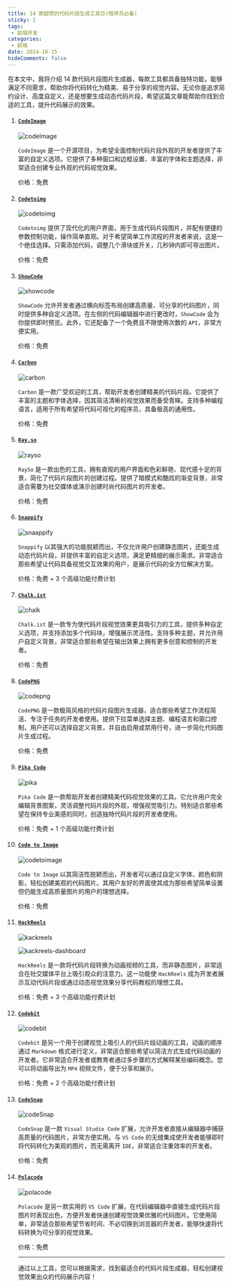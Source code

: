 ```yaml
---
title: 14 款超赞的代码片段生成工具😍(程序员必备)
sticky: 1
tags:
 - 前端开发
categories:
 - 前端
date: 2024-10-15
hideComments: false
---
```


在本文中，我将介绍 14 款代码片段图片生成器，每款工具都具备独特功能，能够满足不同需求，帮助你将代码转化为精美、易于分享的视觉内容。无论你是追求简约设计、高度自定义，还是想要生成动态代码片段，希望这篇文章能帮助你找到合适的工具，提升代码展示的效果。

1. #### [`CodeImage`](https://app.codeimage.dev/)

   ![codeImage](https://raw.githubusercontent.com/chnjames/cloudImg/main/Images202410111410391.png)

   `CodeImage` 是一个开源项目，为希望全面控制代码片段外观的开发者提供了丰富的自定义选项。它提供了多种窗口和边框设置、丰富的字体和主题选择，非常适合创建专业外观的代码视觉效果。

   价格：免费

2. #### [`Codetoimg`](https://codetoimg.com/)

   ![codetoimg](https://raw.githubusercontent.com/chnjames/cloudImg/main/Images202410111410730.png)

   `Codetoimg` 提供了现代化的用户界面，用于生成代码片段图片，并配有便捷的参数控制功能，操作简单直观。对于希望简单工作流程的开发者来说，这是一个绝佳选择。只需添加代码，调整几个滑块或开关，几秒钟内即可导出图片。

   价格：免费

3. #### [`ShowCode`](https://showcode.app/)

   ![showcode](https://raw.githubusercontent.com/chnjames/cloudImg/main/Images202410111410968.png)

   `ShowCode` 允许开发者通过横向标签布局创建高质量、可分享的代码图片，同时提供多种自定义选项。在左侧的代码编辑器中进行更改时，`ShowCode` 会为你提供即时预览。此外，它还配备了一个免费且不限使用次数的 `API`，非常方便实用。

   价格：免费

4. #### [`Carbon`](https://carbon.now.sh/)

   ![carbon](https://raw.githubusercontent.com/chnjames/cloudImg/main/Images202410111410310.png)

   `Carbon` 是一款广受欢迎的工具，帮助开发者创建精美的代码片段。它提供了丰富的主题和字体选择，因其简洁清晰的视觉效果而备受青睐。支持多种编程语言，适用于所有希望将代码可视化的程序员，具备极高的通用性。

   价格：免费

5. #### [`Ray.so`](https://ray.so/)

   ![rayso](https://raw.githubusercontent.com/chnjames/cloudImg/main/Images202410111410861.png)

   `RaySo` 是一款出色的工具，拥有直观的用户界面和色彩鲜艳、现代感十足的背景，简化了代码片段图片的创建过程。提供了暗模式和酷炫的渐变背景，非常适合需要为社交媒体或演示创建时尚代码图片的开发者。

   价格：免费

6. #### [`Snappify`](https://snappify.com/editor)

   ![snaappify](https://raw.githubusercontent.com/chnjames/cloudImg/main/Images202410111411118.png)

   `Snappify` 以其强大的功能脱颖而出，不仅允许用户创建静态图片，还能生成动态代码片段，并提供丰富的自定义选项，满足更精细的展示需求。非常适合那些希望让代码具备视觉交互效果的用户，是展示代码的全方位解决方案。

   价格：免费 + 3 个高级功能付费计划

7. #### [`Chalk.ist`](https://chalk.ist/)

   ![chalk](https://raw.githubusercontent.com/chnjames/cloudImg/main/Images202410111411768.png)

   `Chalk.ist` 是一款专为使代码片段视觉效果更具吸引力的工具，提供多种自定义选项，并支持添加多个代码块，增强展示灵活性。支持多种主题，并允许用户自定义背景，非常适合那些希望在输出效果上拥有更多创意和控制的开发者。

   价格：免费

8. #### [`CodePNG`](https://www.codepng.app/)

   ![codepng](https://raw.githubusercontent.com/chnjames/cloudImg/main/Images202410111411071.png)

   `CodePNG` 是一款极简风格的代码片段图片生成器，适合那些希望工作流程简洁、专注于任务的开发者使用。提供下拉菜单选择主题、编程语言和窗口控制，用户还可以选择自定义背景，并自由启用或禁用行号，进一步简化代码图片生成过程。

   价格：免费

9. #### [`Pika Code`](https://pika.style/templates/code-image)

   ![pika](https://raw.githubusercontent.com/chnjames/cloudImg/main/Images202410111411247.png)

   `Pika Code` 是一款帮助开发者创建精美代码视觉效果的工具。它允许用户完全编辑背景图案，灵活调整代码片段的外观，增强视觉吸引力。特别适合那些希望在保持专业美感的同时，创造独特代码片段的开发者使用。

   价格：免费 + 1 个高级功能付费计划

10. #### [`Code to Image`](https://10015.io/tools/code-to-image-converter)

    ![codetoimage](https://raw.githubusercontent.com/chnjames/cloudImg/main/Images202410111411390.png)

    `Code to Image` 以其简洁性脱颖而出，开发者可以通过自定义字体、颜色和阴影，轻松创建美观的代码图片。其用户友好的界面使其成为那些希望简单设置但仍能生成高质量图片的用户的理想选择。

    价格：免费

11. #### [`HackReels`](https://www.hackreels.com/)

    ![kackreels](https://raw.githubusercontent.com/chnjames/cloudImg/main/Images202410111411162.png)

    ![kackreels-dashboard](https://raw.githubusercontent.com/chnjames/cloudImg/main/Images202410111411559.png)

    `HackReels` 是一款将代码片段转换为动画视频的工具，而非静态图片，非常适合在社交媒体平台上吸引观众的注意力。这一功能使 `HackReels` 成为开发者展示互动代码片段或通过动态视觉效果分享代码教程的理想工具。

    价格：免费 + 3 个高级功能付费计划

12. #### [`Codebit`](https://codebit.xyz/)

    ![codebit](https://raw.githubusercontent.com/chnjames/cloudImg/main/Images202410111411614.png)

    `Codebit` 是另一个用于创建视觉上吸引人的代码片段动画的工具，动画的顺序通过 `Markdown` 格式进行定义，非常适合那些希望以简洁方式生成代码动画的开发者。它非常适合开发者或教育者通过多步骤的方式解释某些编码概念。您可以将动画导出为 `MP4` 视频文件，便于分享和展示。

    价格：免费 + 2 个高级功能付费计划

13. #### [`CodeSnap`](https://marketplace.visualstudio.com/items?itemName=adpyke.codesnap)

    ![codeSnap](https://raw.githubusercontent.com/chnjames/cloudImg/main/Images202410111411108.png)

    `CodeSnap` 是一款 `Visual Studio Code` 扩展，允许开发者直接从编辑器中捕获高质量的代码图片，非常方便实用。与 `VS Code` 的无缝集成使开发者能够即时将代码转化为美观的图片，而无需离开 `IDE`，非常适合注重效率的开发者。

    价格：免费

14. #### [`Polacode`](https://marketplace.visualstudio.com/items?itemName=pnp.polacode)

    ![polacode](https://raw.githubusercontent.com/chnjames/cloudImg/main/Images202410111411208.png)

    `Polacode` 是另一款实用的 `VS Code` 扩展，在代码编辑器中直接生成代码片段图片时表现出色，方便开发者快速创建视觉效果优雅的代码图片。它使用简单，非常适合那些希望节省时间、不必切换到浏览器的开发者，能够快速将代码转换为可分享的视觉效果。

    价格：免费

    ------

    通过以上工具，您可以根据需求，找到最适合的代码片段生成器，轻松创建视觉效果出众的代码展示内容！